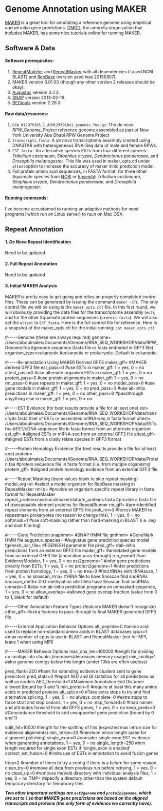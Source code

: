 # Genome Annotation using MAKER

[MAKER](http://www.yandell-lab.org/software/maker.html) is a great tool for annotating a reference genome using empirical and *ab initio* gene predictions. [GMOD](http://gmod.org/wiki/Main_Page), the umbrella organization that includes MAKER, has some nice tutorials online for running MAKER.

## Software & Data

#### Software prerequisites:
1. [RepeatModeler](http://www.repeatmasker.org/RepeatModeler/) and [RepeatMasker](http://www.repeatmasker.org/RMDownload.html) with all dependencies (I used NCBI BLAST) and [RepBase](http://www.girinst.org/repbase/) (version used was 20150807).
2. MAKER version 3.01.03 (though any other version 2 releases should be okay).
3. [Augustus](http://bioinf.uni-greifswald.de/augustus/) version 3.2.3.
4. [SNAP](http://korflab.ucdavis.edu/software.html) version 2013-02-16.
5. [BEDtools](https://bedtools.readthedocs.io/en/latest/) version 2.28.0
#### Raw data/resources:
1. `GCA_012979105.1_ASM1297910v1_genomic.fna.gz`: The *de novo* *RPW_Genome_Project* reference genome assembled as part of New York University Abu Dhabi RPW Genome Project
2. `transcripts.fasta`: A *de novo* transcriptome assembly created using DNASTAR with heterogeneous RNA-Seq data of male and female RPWs.
3. `EST.fasta` : An alternative species ESTs from four different species : *Tribolium castaneum*, *Sitophilus oryzae*, *Dendroctonus ponderosae*, and *Drosophila melanogaster*. This file was used in maker_opts.ctl under `altest`option to increase the accuracy of maker initio prediction model.
4. Full protein amino acid sequences, in FASTA format, for three other Squamate species from [NCBI](https://www.ncbi.nlm.nih.gov/genome/) or [Ensembl](http://www.ensembl.org/index.html): *Tribolium castaneum*, *Sitophilus oryzae*, *Dendroctonus ponderosae*, and *Drosophila melanogaster*.
#### Running commands:
I've become accustomed to running an adaptive methods for most programs( which run on Linux server) to ruun on Mac OSX.

## Repeat Annotation

#### 1. *De Novo* Repeat Identification
Need to be updated
#### 2. Full Repeat Annotation
Need to be updated
#### 3. Initial MAKER Analysis
MAKER is pretty easy to get going and relies on properly completed control files. These can be generated by issuing the command `maker -CTL`. The only control file we will be using is the `maker_opts.ctl` file. In this first round, we will obviously providing the data files for the transcriptome assembly (`est`), and for the other Squamate protein sequences (`protein.fasta`). We will also set the `ultest` to `EST.fasta`. Here is the full control file for reference. Here is a snapshot of the maker_opts.ctl for the initial running:
`cat maker_opts.ctl`

#-----Genome (these are always required)
genome= /Users/abdulmalek/Documents/iGenome/RNA_SEQ_WORKSHOP/data/RPW_Genome.fna #genome sequence (fasta file or fasta embeded in GFF3 file)
organism_type=eukaryotic #eukaryotic or prokaryotic. Default is eukaryotic

#-----Re-annotation Using MAKER Derived GFF3
maker_gff= #MAKER derived GFF3 file
est_pass=0 #use ESTs in maker_gff: 1 = yes, 0 = no
altest_pass=0 #use alternate organism ESTs in maker_gff: 1 = yes, 0 = no
protein_pass=0 #use protein alignments in maker_gff: 1 = yes, 0 = no
rm_pass=0 #use repeats in maker_gff: 1 = yes, 0 = no
model_pass=0 #use gene models in maker_gff: 1 = yes, 0 = no
pred_pass=0 #use ab-initio predictions in maker_gff: 1 = yes, 0 = no
other_pass=0 #passthrough anyything else in maker_gff: 1 = yes, 0 = no

#-----EST Evidence (for best results provide a file for at least one)
est= /Users/abdulmalek/Documents/iGenome/RNA_SEQ_WORKSHOP/data/transcripts.fasta #set of ESTs or assembled mRNA-seq in fasta format
altest= /Users/abdulmalek/Documents/iGenome/RNA_SEQ_WORKSHOP/data/ESTs.fna #EST/cDNA sequence file in fasta format from an alternate organism
est_gff= #aligned ESTs or mRNA-seq from an external GFF3 file
altest_gff= #aligned ESTs from a closly relate species in GFF3 format

#-----Protein Homology Evidence (for best results provide a file for at least one)
protein= /Users/abdulmalek/Documents/iGenome/RNA_SEQ_WORKSHOP/data/Protein.faa #protein sequence file in fasta format (i.e. from mutiple organisms)
protein_gff=  #aligned protein homology evidence from an external GFF3 file

#-----Repeat Masking (leave values blank to skip repeat masking)
model_org=all #select a model organism for RepBase masking in RepeatMasker
rmlib= #provide an organism specific repeat library in fasta format for RepeatMasker
repeat_protein=/usr/local/maker/data/te_proteins.fasta #provide a fasta file of transposable element proteins for RepeatRunner
rm_gff= #pre-identified repeat elements from an external GFF3 file
prok_rm=0 #forces MAKER to repeatmask prokaryotes (no reason to change this), 1 = yes, 0 = no
softmask=1 #use soft-masking rather than hard-masking in BLAST (i.e. seg and dust filtering)

#-----Gene Prediction
snaphmm= #SNAP HMM file
gmhmm= #GeneMark HMM file
augustus_species= #Augustus gene prediction species model
fgenesh_par_file= #FGENESH parameter file
pred_gff= #ab-initio predictions from an external GFF3 file
model_gff= #annotated gene models from an external GFF3 file (annotation pass-through)
run_evm=0 #run EvidenceModeler, 1 = yes, 0 = no
est2genome=1 #infer gene predictions directly from ESTs, 1 = yes, 0 = no
protein2genome=1 #infer predictions from protein homology, 1 = yes, 0 = no
trna=0 #find tRNAs with tRNAscan, 1 = yes, 0 = no
snoscan_rrna= #rRNA file to have Snoscan find snoRNAs
snoscan_meth= #-O-methylation site fileto have Snoscan find snoRNAs
unmask=0 #also run ab-initio prediction programs on unmasked sequence, 1 = yes, 0 = no
allow_overlap= #allowed gene overlap fraction (value from 0 to 1, blank for default)

#-----Other Annotation Feature Types (features MAKER doesn't recognize)
other_gff= #extra features to pass-through to final MAKER generated GFF3 file

#-----External Application Behavior Options
alt_peptide=C #amino acid used to replace non-standard amino acids in BLAST databases
cpus=1 #max number of cpus to use in BLAST and RepeatMasker (not for MPI, leave 1 when using MPI)

#-----MAKER Behavior Options
max_dna_len=100000 #length for dividing up contigs into chunks (increases/decreases memory usage)
min_contig=1 #skip genome contigs below this length (under 10kb are often useless)

pred_flank=200 #flank for extending evidence clusters sent to gene predictors
pred_stats=0 #report AED and QI statistics for all predictions as well as models
AED_threshold=1 #Maximum Annotation Edit Distance allowed (bound by 0 and 1)
min_protein=0 #require at least this many amino acids in predicted proteins
alt_splice=0 #Take extra steps to try and find alternative splicing, 1 = yes, 0 = no
always_complete=0 #extra steps to force start and stop codons, 1 = yes, 0 = no
map_forward=0 #map names and attributes forward from old GFF3 genes, 1 = yes, 0 = no
keep_preds=0 #Concordance threshold to add unsupported gene prediction (bound by 0 and 1)

split_hit=10000 #length for the splitting of hits (expected max intron size for evidence alignments)
min_intron=20 #minimum intron length (used for alignment polishing)
single_exon=0 #consider single exon EST evidence when generating annotations, 1 = yes, 0 = no
single_length=250 #min length required for single exon ESTs if 'single_exon is enabled'
correct_est_fusion=0 #limits use of ESTs in annotation to avoid fusion genes

tries=2 #number of times to try a contig if there is a failure for some reason
clean_try=0 #remove all data from previous run before retrying, 1 = yes, 0 = no
clean_up=0 #removes theVoid directory with individual analysis files, 1 = yes, 0 = no
TMP= #specify a directory other than the system default temporary directory for temporary files

***Two other important settings are `est2genome` and `protein2genome`, which are set to 1 so that MAKER gene predictions are based on the aligned transcripts and proteins (the only form of evidence we currently have).***

